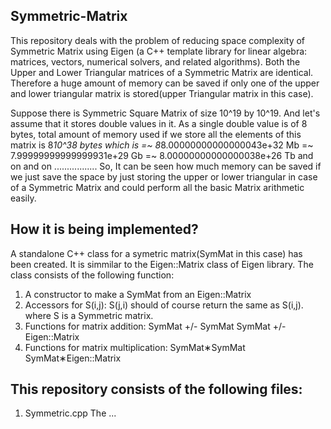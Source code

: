 Symmetric-Matrix
--------------------------------------------------------------------------------------------------------------
This repository deals with the problem of reducing  space complexity of Symmetric Matrix using Eigen
(a C++ template library for linear algebra: matrices, vectors, numerical solvers, and related algorithms).
Both the Upper and Lower Triangular matrices of a Symmetric Matrix are identical. Therefore a huge amount of
memory can be saved if only one of the upper and lower triangular matrix is stored(upper Triangular matrix 
in this case).

Suppose there is Symmetric Square Matrix of size 10^19 by 10^19. And let's assume that it stores double values
in it. As a single double value is of 8 bytes, total amount of memory used if we store all the elements of this matrix is 8*10^38 bytes which is =~ 8*8.00000000000000043e+32 Mb =~ 7.99999999999999931e+29 Gb =~ 8.00000000000000038e+26 Tb and on and on .................
So, It can be seen how much memory can be saved if we just save the space by just storing the upper or lower triangular in case of a Symmetric Matrix and could perform all the basic Matrix arithmetic easily.


How it is being implemented?
--------------------------------------------------------------------------------------------------------------
A standalone C++ class for a symetric matrix(SymMat in this case) has been created. It is simmilar to 
the Eigen::Matrix class of Eigen library.
The class consists of the following function:
1. A constructor to make a SymMat from an Eigen::Matrix
2. Accessors for S(i,j): S(j,i) should of course return the same as S(i,j). where S is a Symmetric matrix.
3. Functions for matrix addition:
   SymMat +/- SymMat
   SymMat +/- Eigen::Matrix
4. Functions for matrix multiplication:
   SymMat∗SymMat
   SymMat∗Eigen::Matrix

This repository consists of the following files:
--------------------------------------------------------------------------------------------------------------
1. Symmetric.cpp
   The ...